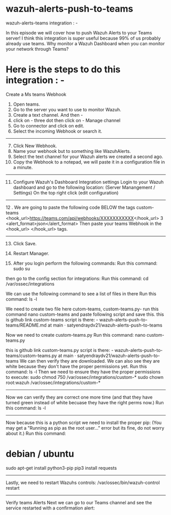 # wazuh-alerts-push-to-teams
wazuh-alerts-teams integration : - 

In this episode we will cover how to push Wazuh Alerts to your Teams server! I think this integration is super useful because 99% of us probably already use teams. Why monitor a Wazuh Dashboard when you can monitor your network through Teams?

# Here is the steps to do this integration : - 

Create a Ms teams Webhook
1.	Open teams.
2.	Go to the server you want to use to monitor Wazuh.
3.	Create a text channel.
And then - 
4.	click on - three dot then click on - Manage channel
5.	Go to connector and click on edit.
6.	Select the incoming Webhook or search it.
---
7.	Click New Webhook.
8.	Name your webhook but to something like WazuhAlerts.
9.	Select the text channel for your Wazuh alerts we created a second ago.
10.	Copy the Webhook to a notepad, we will paste it in a configuration file in a minute.
---
11. Configure Wazuh's Dashboard Integration settings
Login to your Wazuh dashboard and go to the following location:
(Server Manangement / Settings)
On the top right click (edit configuration)

----
12 . We are going to paste the following code BELOW the tags <global> </global>
 <integration>
     <name>custom-teams</name>
     <hook_url>https://teams.com/api/webhooks/XXXXXXXXXXX</hook_url>
     <level>3</level>
     <alert_format>json</alert_format>
 </integration>
Then paste your teams Webhook in the <hook_url> </hook_url> tags.

---

13.	Click Save.
14.	Restart Manager.


15. After you login perform the following commands:
    Run this command: sudo su

then go to the config section for integrations:
   Run this command: cd /var/ossec/integrations

We can use the following command to see a list of files in there
   Run this command: ls -l

We need to create two file here cutom-teams, custom-teams.py- run this command
    nano custom-teams and paste following script and save this.
this is github link custom-teams script is there: - wazuh-alerts-push-to-teams/README.md at main · satyendraydv21/wazuh-alerts-push-to-teams

Now we need to create custom-teams.py
   Run this command: nano custom-teams.py 

this is github link custom-teams.py script is there: - wazuh-alerts-push-to-teams/custom-teams.py at main · satyendraydv21/wazuh-alerts-push-to-teams
We can then verify they are downloaded. We can also see they are white because they don't have the proper permissions yet.
   Run this command: ls -l
Then we need to ensure they have the proper permissions to execute:
sudo chmod 750 /var/ossec/integrations/custom-*
sudo chown root:wazuh /var/ossec/integrations/custom-*

---
Now we can verify they are correct one more time (and that they have turned green instead of white becuase they have the right perms now.)
   Run this command: ls -l

----
Now because this is a python script we need to install the proper pip: (You may get a "Running as pip as the root user..." error but its fine, do not worry about it.)
Run this command:   
 # debian / ubuntu
   sudo apt-get install python3-pip
   pip3 install requests

---
Lastly, we need to restart Wazuhs controls:
/var/ossec/bin/wazuh-control restart

---
Verify teams Alerts
Next we can go to our Teams channel and see the service restarted with a confirmation alert:


